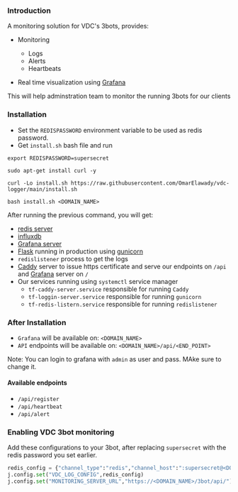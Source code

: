 ### Introduction 
A monitoring solution for VDC's 3bots, provides:

- Monitoring 
    - Logs
    - Alerts 
    - Heartbeats

- Real time visualization using [Grafana](https://grafana.com/docs/grafana/latest/getting-started/getting-started/) 

This will help adminstration team to monitor the running 3bots for our clients


### Installation
- Set the `REDISPASSWORD` environment variable to be used as redis password.
- Get `install.sh` bash file and run 

```
export REDISPASSWORD=supersecret

sudo apt-get install curl -y

curl -Lo install.sh https://raw.githubusercontent.com/OmarElawady/vdc-logger/main/install.sh  

bash install.sh <DOMAIN_NAME>
```

After running the previous command, you will get:

- [redis server](https://redis.io/)
- [influxdb](https://www.influxdata.com/)
- [Grafana server](https://grafana.com/docs/grafana/latest/getting-started/getting-started/)
- [Flask](https://flask.palletsprojects.com/en/1.1.x/) running in production using [gunicorn](https://gunicorn.org/)
- `redislistener` process to get the logs
- [Caddy](https://caddyserver.com/) server to issue https certificate and serve our endpoints on `/api` and [Grafana](https://grafana.com/docs/grafana/latest/getting-started/getting-started/) server on `/`
- Our services running using `systemctl` service manager
    - `tf-caddy-server.service` responsible for running `Caddy`
    - `tf-loggin-server.service` responsible for running `gunicorn`
    - `tf-redis-listern.service` responsible for running `redislistener`

### After Installation
- `Grafana` will be available on: `<DOMAIN_NAME>`
- `API` endpoints will be available on: `<DOMAIN_NAME>/api/<END_POINT>`

Note: You can login to grafana with `admin` as user and pass. MAke sure to change it.

#### Available endpoints
- `/api/register`
- `/api/heartbeat`
- `/api/alert`

### Enabling VDC 3bot monitoring 
Add these configurations to your 3bot, after replacing `supersecret` with the redis password you set earlier.

```python  
redis_config = {"channel_type":"redis","channel_host":":supersecret@<DOMAIN_NAME>","channel_port":"6379"}                                                            
j.config.set("VDC_LOG_CONFIG",redis_config)    
j.config.set("MONITORING_SERVER_URL","https://<DOMAIN_NAME>/3bot/api/")
```